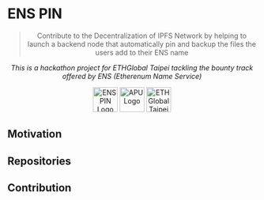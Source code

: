 # ENS PIN

<div align="center">

> Contribute to the Decentralization of IPFS Network by helping to launch a backend node that automatically pin and backup the files the users add to their ENS name

*This is a hackathon project for ETHGlobal Taipei tackling the bounty track offered by ENS (Etherenum Name Service)*

<img src="https://encrypted-tbn0.gstatic.com/images?q=tbn:ANd9GcTMrwMjPceIWEJWp4DCLES6futffCesqkkSWQ&s" alt="ENS PIN Logo" width="50">
<img src="https://images.credly.com/images/c970e3b3-bd27-475d-851c-b690ac1a5ffa/blob.png" alt="APU Logo" width="50">
<img src="https://ethglobal.b-cdn.net/events/taipei/square-logo/default.png" alt="ETHGlobal Taipei Logo" width="50">

</div>

## Motivation

## Repositories

## Contribution